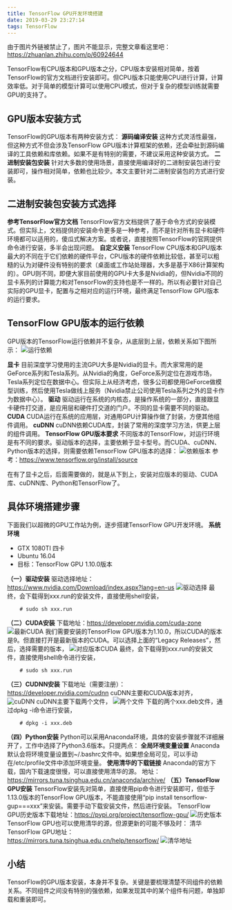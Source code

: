 ```yaml
---
title: TensorFlow GPU开发环境搭建
date: 2019-03-29 23:27:14
tags: TensorFlow 
---
```

由于图片外链被禁止了，图片不能显示，完整文章看这里吧：<https://zhuanlan.zhihu.com/p/60924644>

TensorFlow有CPU版本和GPU版本之分，CPU版本安装相对简单，按着TensorFlow的官方文档进行安装即可。但CPU版本只能使用CPU进行计算，计算效率低。对于简单的模型计算可以使用CPU模式，但对于复杂的模型训练就需要GPU的支持了。
## GPU版本安装方式
TensorFlow的GPU版本有两种安装方式：
**源码编译安装**
这种方式灵活性最强，但这种方式不但会涉及TensorFlow GPU版本计算框架的依赖，还会牵扯到源码编译的工具依赖和库依赖。如果不是有特别的需要，不建议采用这种安装方式。
**二进制安装包安装**
针对大多数的使用场景，直接使用编译好的二进制安装包进行安装即可，操作相对简单，依赖也比较少。本文主要针对二进制安装包的方式进行安装。
## 二进制安装包安装方式选择
**参考TensorFlow官方文档**
TensorFlow官方文档提供了基于命令方式的安装模式。但实际上，文档提供的安装命令更多是一种参考，而不是针对所有显卡和硬件环境都可以适用的，傻瓜式解决方案。或者说，直接按照TensorFlow的官网提供命令进行安装，多半会出现问题。
**自定义安装**
TensorFlow CPU版本和GPU版本最大的不同在于它们依赖的硬件平台，CPU版本的硬件依赖比较低，甚至可以粗糙的认为对硬件没有特别的要求（桌面或工作站处理器，大多是基于X86计算架构的）。GPU则不同，即便大家目前使用的GPU卡大多是Nvidia的，但Nvidia不同的显卡系列的计算能力和对TensorFlow的支持也是不一样的。所以有必要针对自己实际的GPU显卡，配置与之相对应的运行环境，最终满足TensorFlow GPU版本的运行要求。
## TensorFlow GPU版本的运行依赖
GPU版本的TensorFlow运行依赖并不复杂，从底层到上层，依赖关系如下图所示：
![运行依赖](https://upload-images.jianshu.io/upload_images/4905018-e64598fdad6c2325.png?imageMogr2/auto-orient/strip%7CimageView2/2/w/1240)


**显卡**
目前深度学习使用的主流GPU大多是Nvidia的显卡。而大家常用的是GeForce系列和Tesla系列。从Nvidia的角度，GeForce系列定位在游戏市场，Tesla系列定位在数据中心。但实际上从经济考虑，很多公司都使用GeForce做模型训练，然后使用Tesla做线上服务（Nvidia禁止公司使用Tesla系列之外的显卡作为数据中心）。
**驱动**
驱动运行在系统的内核态，是操作系统的一部分，直接跟显卡硬件打交道，是应用层和硬件打交道的门户。不同的显卡需要不同的驱动。
**CUDA**
CUDA运行在系统的应用层，对通用GPU计算操作做了封装，方便其他组件调用。
**cuDNN**
cuDNN依赖CUDA库，封装了常用的深度学习方法，供更上层的组件调用。
**TensorFlow GPU版本要求**
不同版本的TensorFlow，对运行环境是有不同的要求。驱动版本的选择，主要依赖于显卡型号。而CUDA、cuDNN、Python版本的选择，则需要依赖TensorFlow GPU版本的选择：
![依赖版本](https://upload-images.jianshu.io/upload_images/4905018-726584ec5bee3647.png?imageMogr2/auto-orient/strip%7CimageView2/2/w/1240)
参考：https://www.tensorflow.org/install/source

在有了显卡之后，后面需要做的，就是从下到上，安装对应版本的驱动、CUDA库、cuDNN库、Python和TensorFlow了。
## 具体环境搭建步骤
下面我们以超微的GPU工作站为例，逐步搭建TensorFlow GPU开发环境。
**系统环境**
* GTX 1080TI 四卡
* Ubuntu 16.04
* 目标：TensorFlow GPU 1.10.0版本

**（一）驱动安装**
驱动选择地址：https://www.nvidia.com/Download/index.aspx?lang=en-us
![驱动选择](https://upload-images.jianshu.io/upload_images/4905018-7d32ed5c819f8dc7.png?imageMogr2/auto-orient/strip%7CimageView2/2/w/1240)
最终，会下载得到xxx.run的安装文件，直接使用shell安装，

        # sudo sh xxx.run

**（二）CUDA安装**
下载地址：https://developer.nvidia.com/cuda-zone
![最新CUDA](https://upload-images.jianshu.io/upload_images/4905018-4af061cba4cfd665.png?imageMogr2/auto-orient/strip%7CimageView2/2/w/1240)
我们需要安装的TensorFlow GPU版本为1.10.0，所以CUDA的版本是9。但直接打开是最新版本的CUDA。可以选择上面的“Legacy Releases”，然后，选择需要的版本，
![对应版本CUDA](https://upload-images.jianshu.io/upload_images/4905018-1dcf34269d5c370f.png?imageMogr2/auto-orient/strip%7CimageView2/2/w/1240)
最终，会下载得到xxx.run的安装文件，直接使用shell命令进行安装，

        # sudo sh xxx.run

**（三）CUDNN安装**
下载地址（需要注册）：https://developer.nvidia.com/cudnn
cuDNN主要和CUDA版本对齐，
![cuDNN](https://upload-images.jianshu.io/upload_images/4905018-b0030c20943724b2.png?imageMogr2/auto-orient/strip%7CimageView2/2/w/1240)
cuDNN主要下载两个文件，
![两个文件](https://upload-images.jianshu.io/upload_images/4905018-6933e5f4e092925b.png?imageMogr2/auto-orient/strip%7CimageView2/2/w/1240)
下载的两个xxx.deb文件，通过dpkg -i命令进行安装，

        # dpkg -i xxx.deb

**（四）Python安装**
Python可以采用Anaconda环境，具体的安装步骤就不详细展开了，工作中选择了Python3.6版本。只提两点：
**全局环境变量设置**
Anaconda默认会将环境变量设置到~/.bashrc文件中。如果想全局可见，可以手动在/etc/profile文件中添加环境变量。
**使用清华的下载链接**
Anaconda的官方下载，国内下载速度很慢，可以直接使用清华的源。
地址：https://mirrors.tuna.tsinghua.edu.cn/anaconda/archive/
**（五）TensorFlow GPU安装**
TensorFlow安装先对简单，直接使用pip命令进行安装即可，但低于1.13.0版本的TensorFlow GPU版本，不能直接使用“pip install tensorflow-gup===xxx”来安装。需要手动下载安装文件，然后进行安装。
TensorFlow GPU历史版本下载地址：https://pypi.org/project/tensorflow-gpu/
![历史版本](https://upload-images.jianshu.io/upload_images/4905018-8e91236a94f8f8a5.png?imageMogr2/auto-orient/strip%7CimageView2/2/w/1240)
TensorFlow GPU也可以使用清华的源，但源更新的可能不够及时：
清华TensorFlow GPU地址：https://mirrors.tuna.tsinghua.edu.cn/help/tensorflow/
![清华地址](https://upload-images.jianshu.io/upload_images/4905018-8d5ccc9b25aba2f3.png?imageMogr2/auto-orient/strip%7CimageView2/2/w/1240)
## 小结
TensorFlow的GPU版本安装，本身并不复杂。关键是要梳理清楚不同组件的依赖关系。不同组件之间没有特别的强依赖，如果发现其中的某个组件有问题，单独卸载和重装即可。

